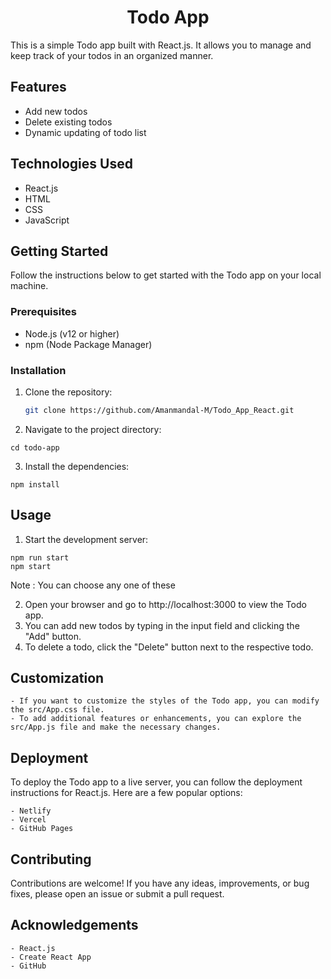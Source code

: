<h1 align="center">Todo App</h1>

This is a simple Todo app built with React.js. It allows you to manage and keep track of your todos in an organized manner.

## Features

- Add new todos
- Delete existing todos
- Dynamic updating of todo list

## Technologies Used

- React.js
- HTML
- CSS
- JavaScript

## Getting Started

Follow the instructions below to get started with the Todo app on your local machine.

### Prerequisites

- Node.js (v12 or higher)
- npm (Node Package Manager)

### Installation

1. Clone the repository:

   ```bash
   git clone https://github.com/Amanmandal-M/Todo_App_React.git


2. Navigate to the project directory:

```
cd todo-app
```

3. Install the dependencies:

```
npm install
```

## Usage

1. Start the development server:

```
npm run start
npm start
```

Note : You can choose any one of these


2. Open your browser and go to http://localhost:3000 to view the Todo app.
3. You can add new todos by typing in the input field and clicking the "Add" button.
4. To delete a todo, click the "Delete" button next to the respective todo.


## Customization

    - If you want to customize the styles of the Todo app, you can modify the src/App.css file.
    - To add additional features or enhancements, you can explore the src/App.js file and make the necessary changes.

## Deployment
To deploy the Todo app to a live server, you can follow the deployment instructions for React.js. Here are a few popular options:

    - Netlify
    - Vercel
    - GitHub Pages

## Contributing

Contributions are welcome! If you have any ideas, improvements, or bug fixes, please open an issue or submit a pull request.

## Acknowledgements

    - React.js
    - Create React App
    - GitHub